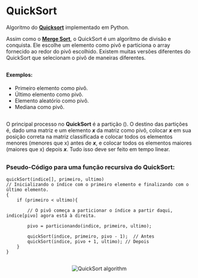 # QuickSort
Algoritmo do **[Quicksort](https://pt.wikipedia.org/wiki/Quicksort)** implementado em Python. 

Assim como o **[Merge Sort](https://pt.wikipedia.org/wiki/Merge_sort)**, o QuickSort é um algoritmo de divisão e conquista. Ele escolhe um elemento como pivô e particiona o array fornecido ao redor do pivô escolhido. Existem muitas versões diferentes do QuickSort que selecionam o pivô de maneiras diferentes.  

##

#### Exemplos:
  - Primeiro elemento como pivô.
  - Último elemento como pivô.
  - Elemento aleatório como pivô.
  - Mediana como pivô. 

##

O principal processo no **QuickSort** é a partição (). O destino das partições é, dado uma matriz e um elemento ***x*** da matriz como pivô, 
colocar ***x*** em sua posição correta na matriz classificada e colocar todos os elementos menores (menores que x) antes de ***x***, 
e colocar todos os elementos maiores (maiores que x) depois ***x***. Tudo isso deve ser feito em tempo linear.

##

### Pseudo-Código para uma função recursiva do QuickSort:

```
quickSort(indice[], primeiro, ultimo) 
// Inicializando o índice com o primeiro elemento e finalizando com o último elemento.
{
    if (primeiro < ultimo){
        
        // O pivô começa a particionar o índice a partir daqui, indice[pivo] agora está à direita.
           
        pivo = particionando(indice, primeiro, ultimo);

        quickSort(indice, primeiro, pivo - 1);  // Antes
        quickSort(indice, pivo + 1, ultimo); // Depois
    }
}
```

##

<p align="center">
  <img src="https://user-images.githubusercontent.com/48485199/129904463-bddfb862-5c35-4785-8de1-0e7402a2bf94.png?raw=true" alt="QuickSort algorithm"/>
</p>

[Referências]: <> (https://www.geeksforgeeks.org/quick-sort/)
[Referências]: <> (https://pt.wikipedia.org/wiki/Quicksort)
[Referências]: <> (https://pt.wikipedia.org/wiki/Merge_sort)
